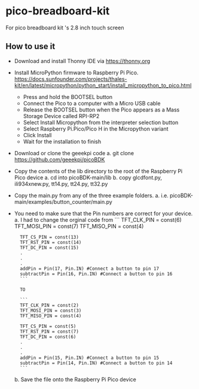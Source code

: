 # pico-breadboard-kit
For pico breadboard kit 's 2.8 inch touch screen 

## How to use it 

* Download and install Thonny IDE via https://thonny.org
* Install MicroPython firmware to Raspberry Pi Pico.  
	https://docs.sunfounder.com/projects/thales-kit/en/latest/micropython/python_start/install_micropython_to_pico.html
	
	* Press and hold the BOOTSEL button 
	* Connect the Pico to a computer with a Micro USB cable
	* Release the BOOTSEL button when the Pico appears as a Mass Storage Device called RPI-RP2
	* Select Install Micropython from the interpreter selection button 
	* Select Raspberry Pi.Pico/Pico H in the Micropython variant
	* Click Install
	* Wait for the installation to finish
	
* Download or clone the geeekpi code
	a. git clone https://github.com/geeekpi/picoBDK
	
* Copy the contents of the lib directory to the root of the Raspberry Pi Pico device
	a. cd into picoBDK-main/lib
	b. copy glcdfont.py, ili934xnew.py, tt14.py, tt24.py, tt32.py
	
* Copy the main.py from any of the three example folders.
	a. i.e.  picoBDK-main/examples/button_counter/main.py
	
	
* You need to make sure that the Pin numbers are correct for your device.
	a. I had to change the orginal code from
	    ```
		TFT_CLK_PIN = const(6)
		TFT_MOSI_PIN = const(7)
		TFT_MISO_PIN = const(4)

		TFT_CS_PIN = const(13)
		TFT_RST_PIN = const(14)
		TFT_DC_PIN = const(15)
		.
		.
		.
		addPin = Pin(17, Pin.IN) #Connect a button to pin 17
		subtractPin = Pin(16, Pin.IN) #Connect a button to pin 16
		```
	
		TO
		
		```
		TFT_CLK_PIN = const(2)
		TFT_MOSI_PIN = const(3)
		TFT_MISO_PIN = const(4)

		TFT_CS_PIN = const(5)
		TFT_RST_PIN = const(7)
		TFT_DC_PIN = const(6)
		.
		.
		.
		addPin = Pin(15, Pin.IN) #Connect a button to pin 15
		subtractPin = Pin(14, Pin.IN) #Connect a button to pin 14
		```

	b. Save the file onto the Raspberry Pi Pico device
	
